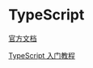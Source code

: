 # TypeScript

[官方文档](https://www.typescriptlang.org/zh/docs/handbook/typescript-in-5-minutes.html)

[TypeScript 入门教程](https://ts.xcatliu.com/)
